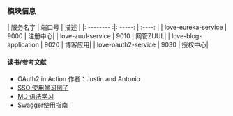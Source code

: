 ### 模块信息

|  服务名字   | 端口号    |  描述  |
|: --------  :|: -----:   | :----: |
| love-eureka-service | 9000 | 注册中心|
| love-zuul-service | 9010 | 网管ZUUL|
| love-blog-application | 9020 | 博客应用|
| love-oauth2-service | 9030 | 授权中心|






#### 读书/参考文献

* OAuth2 in Action   作者：Justin and Antonio
* [SSO 使用学习例子](https://github.com/lexburner/oauth2-demo)
* [MD 语法学习](https://www.jianshu.com/p/96ecaa2cc989)
* [Swagger使用指南](https://blog.csdn.net/sanyaoxu_2/article/details/80555328)